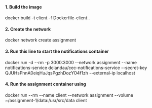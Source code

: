 #### 1. Build the image
docker build -t client -f Dockerfile-client .

#### 2. Create the network
docker network create assignment

#### 3. Run this line to start the notifications container
docker run -d --rm -p 3000:3000 --network assignment --name notifications-service dclandau/cec-notifications-service --secret-key QJUHsPhnA0eiqHuJqsPgzhDozYO4f1zh --external-ip localhost

#### 4. Run the assignment container using
docker run --rm --name client --network assignment --volume ~/assignment-1/data:/usr/src/data client
